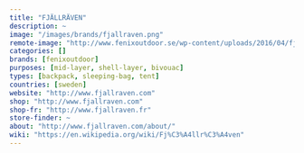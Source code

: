 ```yaml
---
title: "FJÄLLRÄVEN"
description: ~
image: "/images/brands/fjallraven.png"
remote-image: "http://www.fenixoutdoor.se/wp-content/uploads/2016/04/fjallraven.png"
categories: []
brands: [fenixoutdoor]
purposes: [mid-layer, shell-layer, bivouac]
types: [backpack, sleeping-bag, tent]
countries: [sweden]
website: "http://www.fjallraven.com"
shop: "http://www.fjallraven.com"
shop-fr: "http://www.fjallraven.fr"
store-finder: ~
about: "http://www.fjallraven.com/about/"
wiki: "https://en.wikipedia.org/wiki/Fj%C3%A4llr%C3%A4ven"
---
```

